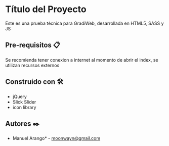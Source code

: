 # Título del Proyecto

Este es una prueba técnica para GradiWeb, desarrollada en HTML5, SASS y JS

## Pre-requisitos 📋

Se recomienda tener conexion a internet al momento de abrir el index, se utilizan recursos externos


## Construido con 🛠️

* jQuery
* Slick Slider
* icon library

## Autores ✒️

* Manuel Arango* - moonwayn@gmail.com



